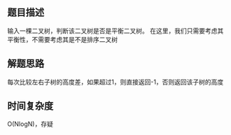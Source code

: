 ## 题目描述
输入一棵二叉树，判断该二叉树是否是平衡二叉树。
在这里，我们只需要考虑其平衡性，不需要考虑其是不是排序二叉树

## 解题思路
每次比较左右子树的高度差，如果超过1，则直接返回-1，否则返回该子树的高度

## 时间复杂度
O(NlogN)，存疑
